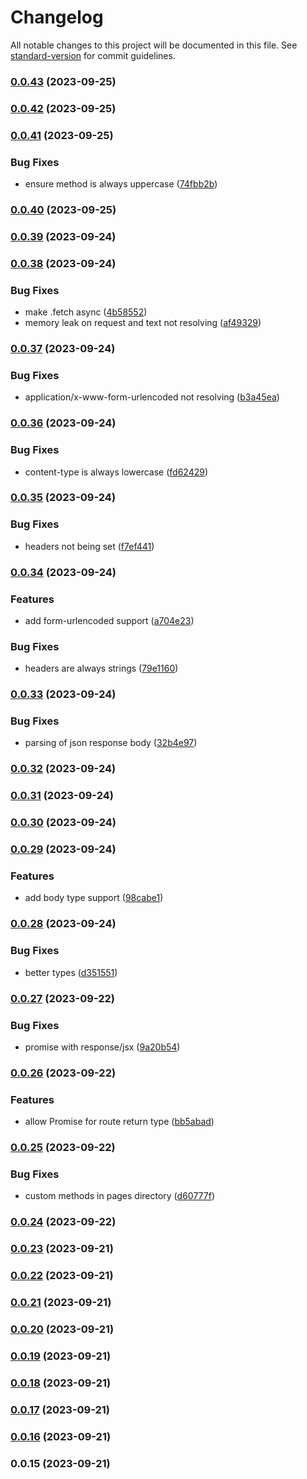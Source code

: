# Changelog

All notable changes to this project will be documented in this file. See [standard-version](https://github.com/conventional-changelog/standard-version) for commit guidelines.

### [0.0.43](https://github.com/xirelta/xirelta/compare/v0.0.42...v0.0.43) (2023-09-25)

### [0.0.42](https://github.com/xirelta/xirelta/compare/v0.0.41...v0.0.42) (2023-09-25)

### [0.0.41](https://github.com/xirelta/xirelta/compare/v0.0.40...v0.0.41) (2023-09-25)


### Bug Fixes

* ensure method is always uppercase ([74fbb2b](https://github.com/xirelta/xirelta/commit/74fbb2b8df6acba959e6d01a5b66dee4d5cce48b))

### [0.0.40](https://github.com/xirelta/xirelta/compare/v0.0.39...v0.0.40) (2023-09-25)

### [0.0.39](https://github.com/xirelta/xirelta/compare/v0.0.38...v0.0.39) (2023-09-24)

### [0.0.38](https://github.com/xirelta/xirelta/compare/v0.0.37...v0.0.38) (2023-09-24)


### Bug Fixes

* make .fetch async ([4b58552](https://github.com/xirelta/xirelta/commit/4b585529ee2ca6419a3adace660b30a76f455754))
* memory leak on request and text not resolving ([af49329](https://github.com/xirelta/xirelta/commit/af49329c2ef61dc27866df6e442c5216543af7ef))

### [0.0.37](https://github.com/xirelta/xirelta/compare/v0.0.36...v0.0.37) (2023-09-24)


### Bug Fixes

* application/x-www-form-urlencoded not resolving ([b3a45ea](https://github.com/xirelta/xirelta/commit/b3a45ea9219aa5fdfcb0ef158a440e0970eddff1))

### [0.0.36](https://github.com/xirelta/xirelta/compare/v0.0.35...v0.0.36) (2023-09-24)


### Bug Fixes

* content-type is always lowercase ([fd62429](https://github.com/xirelta/xirelta/commit/fd624291b460fbfb44126ba42ad243be95228415))

### [0.0.35](https://github.com/xirelta/xirelta/compare/v0.0.34...v0.0.35) (2023-09-24)


### Bug Fixes

* headers not being set ([f7ef441](https://github.com/xirelta/xirelta/commit/f7ef4416238ccaae3105eeca7968e9173c3be0f2))

### [0.0.34](https://github.com/xirelta/xirelta/compare/v0.0.33...v0.0.34) (2023-09-24)


### Features

* add form-urlencoded support ([a704e23](https://github.com/xirelta/xirelta/commit/a704e236967e472ae1c33bd8a8b25a4df1c08e21))


### Bug Fixes

* headers are always strings ([79e1160](https://github.com/xirelta/xirelta/commit/79e11605bc0d18bcd77df3440309db62ca87fdd5))

### [0.0.33](https://github.com/xirelta/xirelta/compare/v0.0.32...v0.0.33) (2023-09-24)


### Bug Fixes

* parsing of json response body ([32b4e97](https://github.com/xirelta/xirelta/commit/32b4e97bcdc09b504524128ffb9b4b092d012c95))

### [0.0.32](https://github.com/xirelta/xirelta/compare/v0.0.31...v0.0.32) (2023-09-24)

### [0.0.31](https://github.com/xirelta/xirelta/compare/v0.0.30...v0.0.31) (2023-09-24)

### [0.0.30](https://github.com/xirelta/xirelta/compare/v0.0.29...v0.0.30) (2023-09-24)

### [0.0.29](https://github.com/xirelta/xirelta/compare/v0.0.28...v0.0.29) (2023-09-24)


### Features

* add body type support ([98cabe1](https://github.com/xirelta/xirelta/commit/98cabe144365a534905f64ba33e7079bd83a530e))

### [0.0.28](https://github.com/xirelta/xirelta/compare/v0.0.27...v0.0.28) (2023-09-24)


### Bug Fixes

* better types ([d351551](https://github.com/xirelta/xirelta/commit/d351551d58a91d18235c4f61aafbf2127f92bdb3))

### [0.0.27](https://github.com/xirelta/xirelta/compare/v0.0.26...v0.0.27) (2023-09-22)


### Bug Fixes

* promise with response/jsx ([9a20b54](https://github.com/xirelta/xirelta/commit/9a20b54f33752e720f155d18cbba066ba0b0a918))

### [0.0.26](https://github.com/xirelta/xirelta/compare/v0.0.25...v0.0.26) (2023-09-22)


### Features

* allow Promise for route return type ([bb5abad](https://github.com/xirelta/xirelta/commit/bb5abaddb6b6aab5f3849aecefa0ee385ad26a97))

### [0.0.25](https://github.com/xirelta/xirelta/compare/v0.0.24...v0.0.25) (2023-09-22)


### Bug Fixes

* custom methods in pages directory ([d60777f](https://github.com/xirelta/xirelta/commit/d60777fcb64e1fda46cd6635eac0428e7ffeda6f))

### [0.0.24](https://github.com/xirelta/xirelta/compare/v0.0.23...v0.0.24) (2023-09-22)

### [0.0.23](https://github.com/ImLunaHey/xirelta/compare/v0.0.22...v0.0.23) (2023-09-21)

### [0.0.22](https://github.com/ImLunaHey/xirelta/compare/v0.0.21...v0.0.22) (2023-09-21)

### [0.0.21](https://github.com/ImLunaHey/xirelta/compare/v0.0.20...v0.0.21) (2023-09-21)

### [0.0.20](https://github.com/ImLunaHey/xirelta/compare/v0.0.19...v0.0.20) (2023-09-21)

### [0.0.19](https://github.com/ImLunaHey/xirelta/compare/v0.0.18...v0.0.19) (2023-09-21)

### [0.0.18](https://github.com/ImLunaHey/xirelta/compare/v0.0.17...v0.0.18) (2023-09-21)

### [0.0.17](https://github.com/ImLunaHey/xirelta/compare/v0.0.16...v0.0.17) (2023-09-21)

### [0.0.16](https://github.com/ImLunaHey/xirelta/compare/v0.0.15...v0.0.16) (2023-09-21)

### 0.0.15 (2023-09-21)
